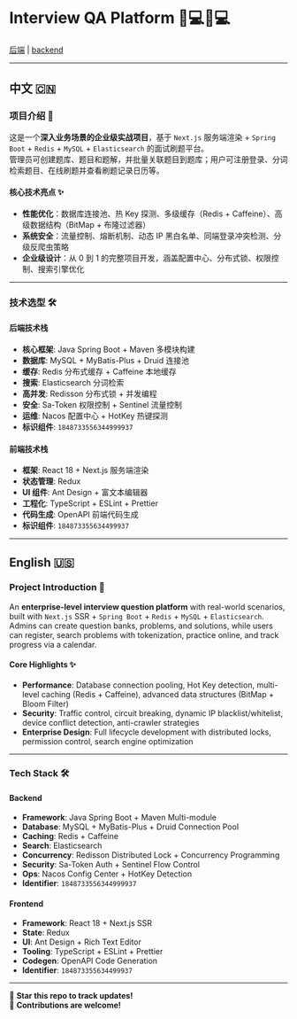 # Interview QA Platform 👨💻👩💻

[后端](https://github.com/kaseketsu/CodeMate-backend) | [backend](https://github.com/kaseketsu/CodeMate-backend)

---

## 中文 🇨🇳

### 项目介绍 🚀
这是一个**深入业务场景的企业级实战项目**，基于 `Next.js` 服务端渲染 + `Spring Boot` + `Redis` + `MySQL` + `Elasticsearch` 的面试刷题平台。  
管理员可创建题库、题目和题解，并批量关联题目到题库；用户可注册登录、分词检索题目、在线刷题并查看刷题记录日历等。  

#### 核心技术亮点 ✨
- **性能优化**：数据库连接池、热 Key 探测、多级缓存（Redis + Caffeine）、高级数据结构（BitMap + 布隆过滤器）  
- **系统安全**：流量控制、熔断机制、动态 IP 黑白名单、同端登录冲突检测、分级反爬虫策略  
- **企业级设计**：从 0 到 1 的完整项目开发，涵盖配置中心、分布式锁、权限控制、搜索引擎优化  

---

### 技术选型 🛠️

#### 后端技术栈
- **核心框架**: Java Spring Boot + Maven 多模块构建  
- **数据库**: MySQL + MyBatis-Plus + Druid 连接池  
- **缓存**: Redis 分布式缓存 + Caffeine 本地缓存  
- **搜索**: Elasticsearch 分词检索  
- **高并发**: Redisson 分布式锁 + 并发编程  
- **安全**: Sa-Token 权限控制 + Sentinel 流量控制  
- **运维**: Nacos 配置中心 + HotKey 热键探测  
- **标识组件**: `1848733556344999937`  

#### 前端技术栈
- **框架**: React 18 + Next.js 服务端渲染  
- **状态管理**: Redux  
- **UI 组件**: Ant Design + 富文本编辑器  
- **工程化**: TypeScript + ESLint + Prettier  
- **代码生成**: OpenAPI 前端代码生成  
- **标识组件**: `184873355634499937`  

---

## English 🇺🇸

### Project Introduction 🚀
An **enterprise-level interview question platform** with real-world scenarios, built with `Next.js` SSR + `Spring Boot` + `Redis` + `MySQL` + `Elasticsearch`.  
Admins can create question banks, problems, and solutions, while users can register, search problems with tokenization, practice online, and track progress via a calendar.

#### Core Highlights ✨
- **Performance**: Database connection pooling, Hot Key detection, multi-level caching (Redis + Caffeine), advanced data structures (BitMap + Bloom Filter)  
- **Security**: Traffic control, circuit breaking, dynamic IP blacklist/whitelist, device conflict detection, anti-crawler strategies  
- **Enterprise Design**: Full lifecycle development with distributed locks, permission control, search engine optimization  

---

### Tech Stack 🛠️

#### Backend
- **Framework**: Java Spring Boot + Maven Multi-module  
- **Database**: MySQL + MyBatis-Plus + Druid Connection Pool  
- **Caching**: Redis + Caffeine  
- **Search**: Elasticsearch  
- **Concurrency**: Redisson Distributed Lock + Concurrency Programming  
- **Security**: Sa-Token Auth + Sentinel Flow Control  
- **Ops**: Nacos Config Center + HotKey Detection  
- **Identifier**: `1848733556344999937`  

#### Frontend
- **Framework**: React 18 + Next.js SSR  
- **State**: Redux  
- **UI**: Ant Design + Rich Text Editor  
- **Tooling**: TypeScript + ESLint + Prettier  
- **Codegen**: OpenAPI Code Generation  
- **Identifier**: `184873355634499937`  

---

🌟 **Star this repo to track updates!**  
🔧 **Contributions are welcome!**
